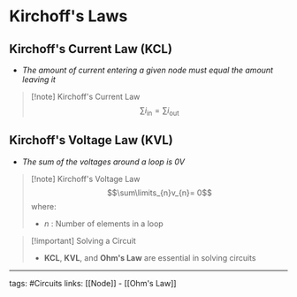 # Kirchoff's Laws

## Kirchoff's Current Law (KCL)
- *The amount of current entering a given node must equal the amount leaving it*

> [!note] Kirchoff's Current Law
> $$\sum i_{\text{in}} = \sum i_\text{out}$$
 
## Kirchoff's Voltage Law (KVL)
- *The sum of the voltages around a loop is 0$V$*

> [!note] Kirchoff's Voltage Law
> $$\sum\limits_{n}v_{n}= 0$$ where: 
> - $n$ : Number of elements in a loop

> [!important] Solving a Circuit
> - **KCL**, **KVL**, and **Ohm's Law** are essential in solving circuits

---
tags: #Circuits 
links: [[Node]] - [[Ohm's Law]]